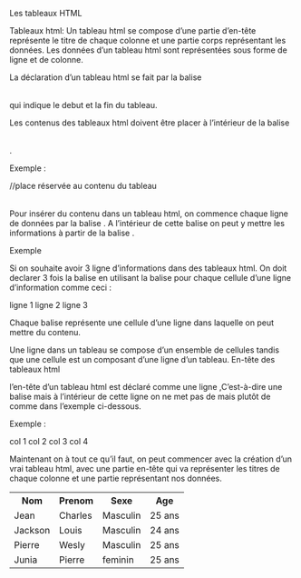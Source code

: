 Les tableaux HTML


Tableaux html: Un tableau html se compose d’une partie d’en-tête représente le titre de chaque colonne et une partie corps représentant les données. Les données d’un tableau html sont représentées sous forme de ligne et de colonne.

La déclaration d’un tableau html se fait par la balise <table></table> qui indique le debut et la fin du tableau.

Les contenus des tableaux html doivent être placer à l’intérieur de la balise <table></table>.


Exemple :

<table> 
//place réservée au contenu du tableau
</table>

Pour insérer du contenu dans un tableau html, on commence chaque ligne de données par la balise <tr></tr>. A l’intérieur de cette balise <tr></tr> on peut y mettre les informations  à partir de la balise <td><td>.

Exemple

Si on souhaite avoir 3 ligne d’informations dans des tableaux html. On doit declarer 3 fois la balise <tr></tr> en utilisant la balise <td></td> pour chaque cellule d’une ligne d’information comme ceci :
	
<tr>
    <td>ligne 1</td>
</tr>
<tr>
    <td>ligne 2</td>
</tr>
<tr>
    <td>ligne 3</td>
</tr>

Chaque balise <td></td> représente une cellule d’une ligne dans laquelle on peut mettre du contenu.

Une ligne dans un tableau se compose d’un ensemble de cellules tandis que une cellule est un composant d’une ligne d’un tableau.
En-tête des tableaux html

l’en-tête d’un tableau html est déclaré comme une ligne ,C’est-à-dire une balise <tr></tr> mais  à l’intérieur de cette ligne on ne met pas de <td><td> mais plutôt de <th></th> comme dans l’exemple ci-dessous.


Exemple :
	
<tr>
    <th>col 1</th>
    <th>col 2</th>
    <th>col 3</th>
    <th>col 4</th>
</tr>

Maintenant on à tout ce qu’il faut, on peut commencer avec la création d’un vrai tableau html, avec une partie en-tête qui va représenter les titres de chaque colonne et une partie représentant nos données.

	
<table>
    <tr>
        <th>Nom</th>
        <th>Prenom</th>
        <th>Sexe</th>
        <th>Age</th>
    </tr>
    <tr>
        <td>Jean</td>
        <td>Charles</td>
        <td>Masculin</td>
        <td>25 ans</td>
    </tr>
    <tr>
        <td>Jackson</td>
        <td>Louis</td>
        <td>Masculin</td>
        <td>24 ans</td>
    </tr>
    <tr>
        <td>Pierre</td>
        <td>Wesly</td>
        <td>Masculin</td>
        <td>25 ans</td>
    </tr>
    <tr>
        <td>Junia</td>
        <td>Pierre</td>
        <td>feminin</td>
        <td>25 ans</td>
    </tr>
</table>